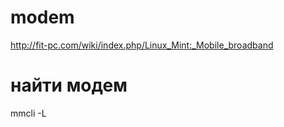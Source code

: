 modem
========================

http://fit-pc.com/wiki/index.php/Linux_Mint:_Mobile_broadband


# найти модем

mmcli -L